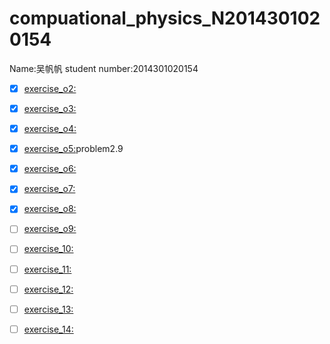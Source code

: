 # compuational_physics_N2014301020154
Name:吴帆帆   student number:2014301020154
- [x] [exercise_o2:](https://www.zybuluo.com/wudawufanfan/note/503853)
- [x] [exercise_o3:](https://www.zybuluo.com/wudawufanfan/note/512588)
- [x] [exercise_o4:](https://www.zybuluo.com/wudawufanfan/note/519290)
- [x] [exercise_o5:](https://www.zybuluo.com/wudawufanfan/note/533210)problem2.9
- [x] [exercise_o6:](https://www.zybuluo.com/wudawufanfan/note/541296)
- [x] [exercise_o7:](https://www.zybuluo.com/wudawufanfan/note/549284)
- [x] [exercise_o8:](https://www.zybuluo.com/wudawufanfan/note/564766)
- [ ] [exercise_o9:]()
- [ ] [exercise_10:]()
- [ ] [exercise_11:]()
- [ ] [exercise_12:]()
- [ ] [exercise_13:]()
- [ ] [exercise_14:]()

